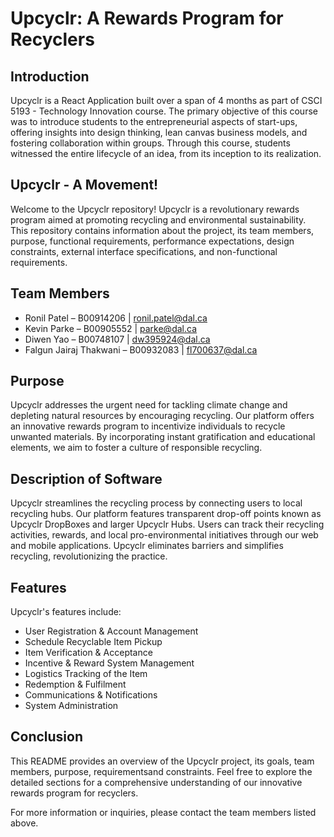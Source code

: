 # Upcyclr: A Rewards Program for Recyclers

## Introduction
Upcyclr is a React Application built over a span of 4 months as part of CSCI 5193 - Technology Innovation course. The primary objective of this course was to introduce students to the entrepreneurial aspects of start-ups, offering insights into design thinking, lean canvas business models, and fostering collaboration within groups. Through this course, students witnessed the entire lifecycle of an idea, from its inception to its realization.

## Upcyclr - A Movement!
Welcome to the Upcyclr repository! Upcyclr is a revolutionary rewards program aimed at promoting recycling and environmental sustainability. This repository contains information about the project, its team members, purpose, functional requirements, performance expectations, design constraints, external interface specifications, and non-functional requirements.

## Team Members
- Ronil Patel – B00914206 | ronil.patel@dal.ca
- Kevin Parke – B00905552 | parke@dal.ca
- Diwen Yao – B00748107 | dw395924@dal.ca
- Falgun Jairaj Thakwani – B00932083 | fl700637@dal.ca

## Purpose
Upcyclr addresses the urgent need for tackling climate change and depleting natural resources by encouraging recycling. Our platform offers an innovative rewards program to incentivize individuals to recycle unwanted materials. By incorporating instant gratification and educational elements, we aim to foster a culture of responsible recycling.

## Description of Software
Upcyclr streamlines the recycling process by connecting users to local recycling hubs. Our platform features transparent drop-off points known as Upcyclr DropBoxes and larger Upcyclr Hubs. Users can track their recycling activities, rewards, and local pro-environmental initiatives through our web and mobile applications. Upcyclr eliminates barriers and simplifies recycling, revolutionizing the practice.

## Features
Upcyclr's features include:
- User Registration & Account Management
- Schedule Recyclable Item Pickup
- Item Verification & Acceptance
- Incentive & Reward System Management
- Logistics Tracking of the Item
- Redemption & Fulfilment
- Communications & Notifications
- System Administration



## Conclusion

This README provides an overview of the Upcyclr project, its goals, team members, purpose, requirementsand constraints. Feel free to explore the detailed sections for a comprehensive understanding of our innovative rewards program for recyclers.

For more information or inquiries, please contact the team members listed above.

